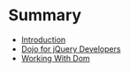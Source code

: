 # Summary

* [Introduction](introduction.md)
* [Dojo for jQuery Developers](dojo_for_jquery_developers.md)
* [Working With Dom](working_with_dom.md)

